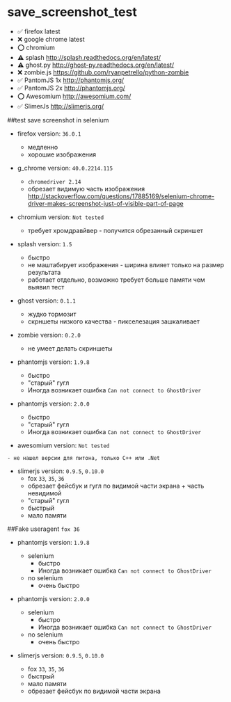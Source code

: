 # save_screenshot_test

- :white_check_mark: firefox latest
- :x: google chrome latest
- :o: chromium
- :warning: splash http://splash.readthedocs.org/en/latest/
- :warning: ghost.py http://ghost-py.readthedocs.org/en/latest/
- :x: zombie.js https://github.com/ryanpetrello/python-zombie
- :white_check_mark: PantomJS 1x http://phantomjs.org/
- :white_check_mark: PantomJS 2x http://phantomjs.org/
- :o: Awesomium http://awesomium.com/
- :white_check_mark: SlimerJs http://slimerjs.org/

##test save screenshot in selenium

- firefox version: `36.0.1`
    - медленно
    - хорошие изображения

- g_chrome version: `40.0.2214.115`
    - `chromedriver 2.14`
    - обрезает видимую часть изображения http://stackoverflow.com/questions/17885169/selenium-chrome-driver-makes-screenshot-just-of-visible-part-of-page

- chromium version: `Not tested`
    - требует хромдравйвер - получится обрезанный скриншет

- splash version: `1.5`
    - быстро
    - не маштабирует изображения - ширина влияет только на размер результата
    - работает отдельно, возможно требует больше памяти чем выявил тест

- ghost version: `0.1.1`
    - жудко тормозит
    - скрншеты низкого качества - пикселезация зашкаливает

- zombie version: `0.2.0`
    - не умеет делать скриншеты

- phantomjs version: `1.9.8`
    - быстро
    - "старый" гугл
    - Иногда возникает ошибка `Can not connect to GhostDriver`

- phantomjs version: `2.0.0`
    - быстро
    - "старый" гугл
    - Иногда возникает ошибка `Can not connect to GhostDriver`

- awesomium version: `Not tested`
<!-- `1.7.5.0` -->
    - не нашел версии для питона, только C++ или .Net

- slimerjs version: `0.9.5`, `0.10.0`
    - fox `33`, `35`, `36`
    - обрезает фейсбук и гугл по видимой части экрана + часть невидимой
    - "старый" гугл
    - быстрый
    - мало памяти

##Fake useragent `fox 36`
- phantomjs version: `1.9.8`
    - selenium
        - быстро
        - Иногда возникает ошибка `Can not connect to GhostDriver`
    - no selenium
        <!-- - Иногда не загружает изображения на фейсбуке. -->
        - очень быстро

- phantomjs version: `2.0.0`
    - selenium
        - быстро
        - Иногда возникает ошибка `Can not connect to GhostDriver`
    - no selenium
        - очень быстро
        <!-- - Возможно не загружает изображения на фб, не выявлено. -->

- slimerjs version: `0.9.5`, `0.10.0`
    - fox `33`, `35`, `36`
    - быстрый
    - мало памяти
    - обрезает фейсбук по видимой части экрана
